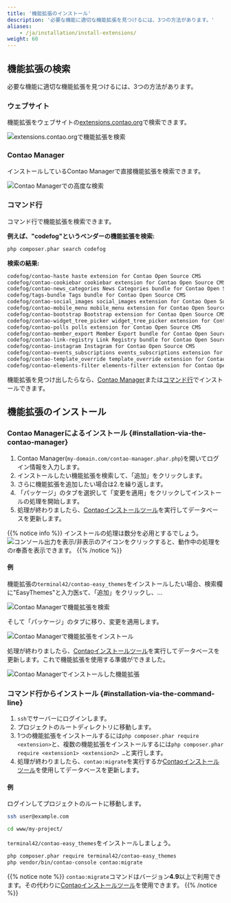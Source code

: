 ```yaml
---
title: '機能拡張のインストール'
description: '必要な機能に適切な機能拡張を見つけるには、3つの方法があります。'
aliases:
    - /ja/installation/install-extensions/
weight: 60
---
```


## 機能拡張の検索

必要な機能に適切な機能拡張を見つけるには、3つの方法があります。

### ウェブサイト

機能拡張をウェブサイトの[extensions.contao.org](https://extensions.contao.org/)で検索できます。

![extensions.contao.orgで機能拡張を検索](/ja/installation/images/en/extensions-contao-org.png?classes=shadow)

### Contao Manager

インストールしているContao Managerで直接機能拡張を検索できます。

![Contao Managerでの高度な検索](/ja/installation/images/en/search-extensions-in-the-contao-manager.png?classes=shadow)

### コマンド行

コマンド行で機能拡張を検索できます。

**例えば、"codefog"というベンダーの機能拡張を検索:**

```bash
php composer.phar search codefog
```

**検索の結果:**

```bash
codefog/contao-haste haste extension for Contao Open Source CMS
codefog/contao-cookiebar cookiebar extension for Contao Open Source CMS
codefog/contao-news_categories News Categories bundle for Contao Open Source CMS
codefog/tags-bundle Tags bundle for Contao Open Source CMS
codefog/contao-social_images social_images extension for Contao Open Source CMS
codefog/contao-mobile_menu mobile_menu extension for Contao Open Source CMS
codefog/contao-bootstrap Bootstrap extension for Contao Open Source CMS
codefog/contao-widget_tree_picker widget_tree_picker extension for Contao Open Source CMS
codefog/contao-polls polls extension for Contao Open Source CMS
codefog/contao-member_export Member Export bundle for Contao Open Source CMS
codefog/contao-link-registry Link Registry bundle for Contao Open Source CMS
codefog/contao-instagram Instagram for Contao Open Source CMS
codefog/contao-events_subscriptions events_subscriptions extension for Contao Open Source CMS
codefog/contao-template_override template_override extension for Contao Open Source CMS
codefog/contao-elements-filter elements-filter extension for Contao Open Source CMS
```

機能拡張を見つけ出したらなら、[Contao Manager](#installation-via-the-contao-manager)または[コマンド行](#installation-via-the-command-line)でインストールできます。

## 機能拡張のインストール

### Contao Managerによるインストール {#installation-via-the-contao-manager}

1. Contao Manager(`my-domain.com/contao-manager.phar.php`)を開いてログイン情報を入力します。
2. インストールしたい機能拡張を検索して、「追加」をクリックします。
3. さらに機能拡張を追加したい場合は2.を繰り返します。
4. 「パッケージ」のタブを選択して「変更を適用」をクリックしてインストールの処理を開始します。
5. 処理が終わりましたら、[Contaoインストールツール](../contao-installtool/)を実行してデータベースを更新します。

{{% notice info %}}
インストールの処理は数分を必用とするでしょう。![コンソール出力を表示/非表示](/ja/icons/konsolenausgabe.png?classes=icon)のアイコンをクリックすると、動作中の処理をのr奉斎を表示できます。
{{% /notice %}}

#### 例

機能拡張の`terminal42/contao-easy_themes`をインストールしたい場合、検索欄に"EasyThemes"と入力医sて、「追加」をクリックし、...

![Contao Managerで機能拡張を検索](/ja/installation/images/en/search-package-in-contao-manager.png?classes=shadow)

そして「パッケージ」のタブに移り、変更を適用します。

![Contao Managerで機能拡張をインストール](/ja/installation/images/en/install-package-in-contao-manager.png?classes=shadow)

処理が終わりましたら、[Contaoインストールツール](../contao-installtool/)を実行してデータベースを更新します。これで機能拡張を使用する準備ができました。

![Contao Managerでインストールした機能拡張](/ja/installation/images/en/package-installed-in-the-contao-manager.png?classes=shadow)

### コマンド行からインストール {#installation-via-the-command-line}

1. `ssh`でサーバーにログインします。
2. プロジェクトのルートディレクトリに移動します。
3. 1つの機能拡張をインストールするには`php composer.phar require <extension>`と、複数の機能拡張をインストールするには`php composer.phar require <extension1> <extension2> …`と実行します。
4. 処理が終わりましたら、`contao:migrate`を実行するか[Contaoインストールツール](../contao-installtool/)を使用してデータベースを更新します。

#### 例
ログインしてプロジェクトのルートに移動します。

```bash
ssh user@example.com
```

```bash
cd www/my-project/
```

`terminal42/contao-easy_themes`をインストールしましょう。

```bash
php composer.phar require terminal42/contao-easy_themes
php vendor/bin/contao-console contao:migrate
```

{{% notice note %}}
`contao:migrate`コマンドはバージョン**4.9**以上で利用できます。その代わりに[Contaoインストールツール](../contao-installtool/)を使用できます。
{{% /notice %}}
